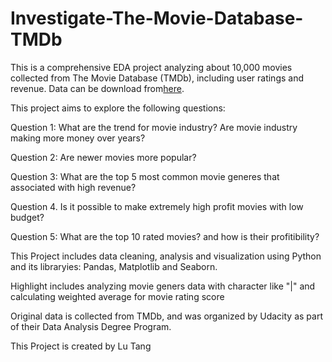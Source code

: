# Investigate-The-Movie-Database-TMDb

This is a comprehensive EDA project analyzing about 10,000 movies collected from The Movie Database (TMDb), including user ratings and revenue. Data can be download from[here](https://d17h27t6h515a5.cloudfront.net/topher/2017/October/59dd1c4c_tmdb-movies/tmdb-movies.csv).

This project aims to explore the following questions:

Question 1: What are the trend for movie industry? Are movie industry making more money over years?

Question 2: Are newer movies more popular?

Question 3: What are the top 5 most common movie generes that associated with high revenue?

Question 4. Is it possible to make extremely high profit movies with low budget?

Question 5: What are the top 10 rated movies? and how is their profitibility?

This Project includes data cleaning, analysis and visualization using Python and its libraryies: Pandas, Matplotlib and Seaborn. 

Highlight includes analyzing movie geners data with character like "|" and calculating weighted average for movie rating score

Original data is collected from TMDb, and was organized by Udacity as part of their Data Analysis Degree Program.

This Project is created by Lu Tang
